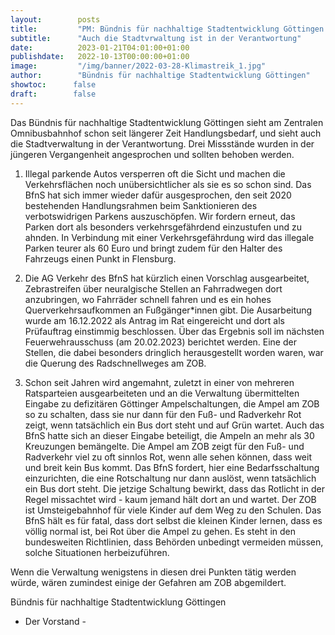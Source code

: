 ```yaml
---
layout:        posts
title:         "PM: Bündnis für nachhaltige Stadtentwicklung Göttingen sieht Handlungsbedarf am ZOB"
subtitle:      "Auch die Stadtvrwaltung ist in der Verantwortung"
date:          2023-01-21T04:01:00+01:00
publishdate:   2022-10-13T00:00:00+01:00
image:         "/img/banner/2022-03-28-Klimastreik_1.jpg"
author:        "Bündnis für nachhaltige Stadtentwicklung Göttingen"
showtoc:      false
draft:        false
---
```


Das Bündnis für nachhaltige Stadtentwicklung Göttingen sieht am Zentralen Omnibusbahnhof schon seit längerer Zeit Handlungsbedarf, und sieht auch die Stadtverwaltung in der Verantwortung. Drei Missstände wurden in der jüngeren Vergangenheit angesprochen und sollten behoben werden.

1. Illegal parkende Autos versperren oft die Sicht und machen die Verkehrsflächen noch unübersichtlicher als sie es so schon sind. Das BfnS hat sich immer wieder dafür ausgesprochen, den seit 2020 bestehenden Handlungsrahmen beim Sanktionieren des verbotswidrigen Parkens auszuschöpfen. Wir fordern erneut, das Parken dort als besonders verkehrsgefährdend einzustufen und zu ahnden. In Verbindung mit einer Verkehrsgefährdung wird das illegale Parken teurer als 60 Euro und bringt zudem für den Halter des Fahrzeugs einen Punkt in Flensburg. 

2. Die AG Verkehr des BfnS hat kürzlich einen Vorschlag ausgearbeitet, Zebrastreifen über neuralgische Stellen an Fahrradwegen dort anzubringen, wo Fahrräder schnell fahren und es ein hohes Querverkehrsaufkommen an Fußgänger*innen gibt. Die Ausarbeitung wurde am 16.12.2022 als Antrag im Rat eingereicht und dort als Prüfauftrag einstimmig beschlossen. Über das Ergebnis soll im nächsten Feuerwehrausschuss (am 20.02.2023) berichtet werden. Eine der Stellen, die dabei besonders dringlich herausgestellt worden waren, war die Querung des Radschnellweges am ZOB.

3. Schon seit Jahren wird angemahnt, zuletzt in einer von mehreren Ratsparteien ausgearbeiteten und an die Verwaltung übermittelten Eingabe zu defizitären Göttinger Ampelschaltungen, die Ampel am ZOB so zu schalten, dass sie nur dann für den Fuß- und Radverkehr Rot zeigt, wenn tatsächlich ein Bus dort steht und auf Grün wartet. Auch das BfnS hatte sich an dieser Eingabe beteiligt, die Ampeln an mehr als 30 Kreuzungen bemängelte. Die Ampel am ZOB zeigt für den Fuß- und Radverkehr viel zu oft sinnlos Rot, wenn alle sehen können, dass weit und breit kein Bus kommt. Das BfnS fordert, hier eine Bedarfsschaltung einzurichten, die eine Rotschaltung nur dann auslöst, wenn tatsächlich ein Bus dort steht. Die jetzige Schaltung bewirkt, dass das Rotlicht in der Regel missachtet wird - kaum jemand hält dort an und wartet. Der ZOB ist Umsteigebahnhof für viele Kinder auf dem Weg zu den Schulen. Das BfnS hält es für fatal, dass dort selbst die kleinen Kinder lernen, dass es völlig normal ist, bei Rot über die Ampel zu gehen. Es steht in den bundesweiten Richtlinien, dass Behörden unbedingt vermeiden müssen, solche Situationen herbeizuführen.

Wenn die Verwaltung wenigstens in diesen drei Punkten tätig werden würde, wären zumindest einige der Gefahren am ZOB abgemildert.

Bündnis für nachhaltige Stadtentwicklung Göttingen
- Der Vorstand -

